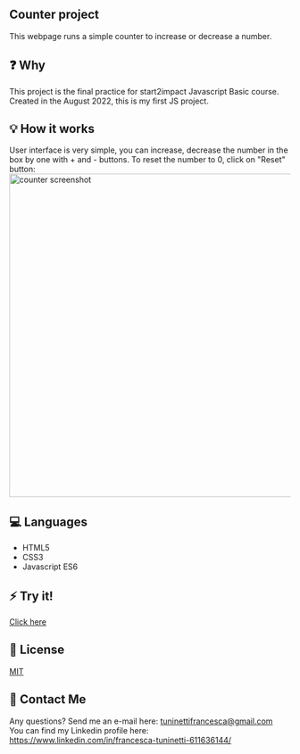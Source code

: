
## Counter project
This webpage runs a simple counter to increase or decrease a number. 

## :question: Why
This project is the final practice for start2impact Javascript Basic course.<br>
Created in the August 2022, this is my first JS project.

## :bulb: How it works
User interface is very simple, you can increase, decrease the number in the box by one with + and - buttons. To reset the number to 0, click on "Reset" button:
<img width="580" alt="counter screenshot" src="https://user-images.githubusercontent.com/106266262/184733376-16a6b0d1-8973-4819-8aa3-2f19a723e4d4.png">

## :computer: Languages
* HTML5
* CSS3
* Javascript ES6

## :zap:  Try it!
<a href="https://fancy-beijinho-21f259.netlify.app" target="_blank"> Click here </a>

## :page_with_curl:  License
[MIT](https://choosealicense.com/licenses/mit/)

## :e-mail: Contact Me
Any questions? Send me an e-mail here: tuninettifrancesca@gmail.com <br>
You can find my Linkedin profile here: https://www.linkedin.com/in/francesca-tuninetti-611636144/
